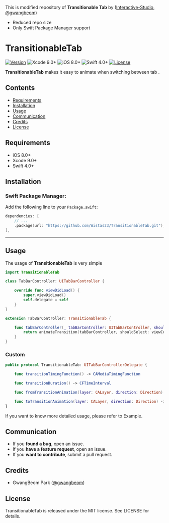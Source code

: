 This is modified repository of **Transitionable Tab** by ([Interactive-Studio](https://github.com/Interactive-Studio/TransitionableTab), [@gwangbeom](https://github.com/ParkGwangBeom))

- Reduced repo size
- Only Swift Package Manager support

# TransitionableTab


[![Version](https://img.shields.io/cocoapods/v/Hero.svg?style=flat)](http://cocoapods.org/pods/Hero)
![Xcode 9.0+](https://img.shields.io/badge/Xcode-9.0%2B-blue.svg)
![iOS 8.0+](https://img.shields.io/badge/iOS-8.0%2B-blue.svg)
![Swift 4.0+](https://img.shields.io/badge/Swift-4.0%2B-orange.svg)
[![License](https://img.shields.io/cocoapods/l/Hero.svg?style=flat)](https://github.com/lkzhao/Hero/blob/master/LICENSE?raw=true)

**TransitionableTab** makes it easy to animate when switching between tab .

## Contents

- [Requirements](#requirements)
- [Installation](#installation)
- [Usage](#usage)
- [Communication](#communication)
- [Credits](#credits)
- [License](#license)

## Requirements

- iOS 8.0+
- Xcode 9.0+
- Swift 4.0+

## Installation

### Swift Package Manager:

Add the following line to your `Package.swift`:

```swift
dependencies: [
    // ...
    .package(url: "https://github.com/Wistas23/TransitionableTab.git"),
],
```

---


## Usage

The usage of **TransitionableTab** is very simple

```swift
import TransitionableTab

class TabBarController: UITabBarController {

    override func viewDidLoad() {
        super.viewDidLoad()
        self.delegate = self
    }
}

extension TabBarController: TransitionableTab {

    func tabBarController(_ tabBarController: UITabBarController, shouldSelect viewController: UIViewController) -> Bool {
        return animateTransition(tabBarController, shouldSelect: viewController)
    }
}
```

### Custom

```swift
public protocol TransitionableTab: UITabBarControllerDelegate {

    func transitionTimingFunction() -> CAMediaTimingFunction

    func transitionDuration() -> CFTimeInterval

    func fromTransitionAnimation(layer: CALayer, direction: Direction) -> CAAnimation

    func toTransitionAnimation(layer: CALayer, direction: Direction) -> CAAnimation
}
```

If you want to know more detailed usage, please refer to Example.

## Communication

- If you **found a bug**, open an issue.
- If you **have a feature request**, open an issue.
- If you **want to contribute**, submit a pull request.

## Credits

- GwangBeom Park ([@gwangbeom](https://github.com/ParkGwangBeom))

## License

TransitionableTab is released under the MIT license. See LICENSE for details.

